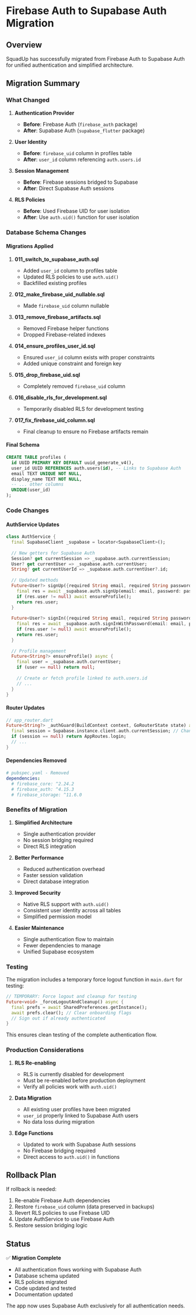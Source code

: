 # Firebase Auth to Supabase Auth Migration

## Overview

SquadUp has successfully migrated from Firebase Auth to Supabase Auth for unified authentication and simplified architecture.

## Migration Summary

### What Changed

1. **Authentication Provider**
   - **Before**: Firebase Auth (`firebase_auth` package)
   - **After**: Supabase Auth (`supabase_flutter` package)

2. **User Identity**
   - **Before**: `firebase_uid` column in profiles table
   - **After**: `user_id` column referencing `auth.users.id`

3. **Session Management**
   - **Before**: Firebase sessions bridged to Supabase
   - **After**: Direct Supabase Auth sessions

4. **RLS Policies**
   - **Before**: Used Firebase UID for user isolation
   - **After**: Use `auth.uid()` function for user isolation

### Database Schema Changes

#### Migrations Applied

1. **011_switch_to_supabase_auth.sql**
   - Added `user_id` column to profiles table
   - Updated RLS policies to use `auth.uid()`
   - Backfilled existing profiles

2. **012_make_firebase_uid_nullable.sql**
   - Made `firebase_uid` column nullable

3. **013_remove_firebase_artifacts.sql**
   - Removed Firebase helper functions
   - Dropped Firebase-related indexes

4. **014_ensure_profiles_user_id.sql**
   - Ensured `user_id` column exists with proper constraints
   - Added unique constraint and foreign key

5. **015_drop_firebase_uid.sql**
   - Completely removed `firebase_uid` column

6. **016_disable_rls_for_development.sql**
   - Temporarily disabled RLS for development testing

7. **017_fix_firebase_uid_column.sql**
   - Final cleanup to ensure no Firebase artifacts remain

#### Final Schema

```sql
CREATE TABLE profiles (
  id UUID PRIMARY KEY DEFAULT uuid_generate_v4(),
  user_id UUID REFERENCES auth.users(id), -- Links to Supabase Auth
  email TEXT UNIQUE NOT NULL,
  display_name TEXT NOT NULL,
  -- ... other columns
  UNIQUE(user_id)
);
```

### Code Changes

#### AuthService Updates

```dart
class AuthService {
  final SupabaseClient _supabase = locator<SupabaseClient>();
  
  // New getters for Supabase Auth
  Session? get currentSession => _supabase.auth.currentSession;
  User? get currentUser => _supabase.auth.currentUser;
  String? get currentUserId => _supabase.auth.currentUser?.id;
  
  // Updated methods
  Future<User?> signUp({required String email, required String password, required String displayName}) async {
    final res = await _supabase.auth.signUp(email: email, password: password, data: {'display_name': displayName});
    if (res.user != null) await ensureProfile();
    return res.user;
  }
  
  Future<User?> signIn({required String email, required String password}) async {
    final res = await _supabase.auth.signInWithPassword(email: email, password: password);
    if (res.user != null) await ensureProfile();
    return res.user;
  }
  
  // Profile management
  Future<String?> ensureProfile() async {
    final user = _supabase.auth.currentUser;
    if (user == null) return null;
    
    // Create or fetch profile linked to auth.users.id
    // ...
  }
}
```

#### Router Updates

```dart
// app_router.dart
Future<String?> _authGuard(BuildContext context, GoRouterState state) async {
  final session = Supabase.instance.client.auth.currentSession; // Changed from Firebase
  if (session == null) return AppRoutes.login;
  // ...
}
```

#### Dependencies Removed

```yaml
# pubspec.yaml - Removed
dependencies:
  # firebase_core: ^2.24.2
  # firebase_auth: ^4.15.3
  # firebase_storage: ^11.6.0
```

### Benefits of Migration

1. **Simplified Architecture**
   - Single authentication provider
   - No session bridging required
   - Direct RLS integration

2. **Better Performance**
   - Reduced authentication overhead
   - Faster session validation
   - Direct database integration

3. **Improved Security**
   - Native RLS support with `auth.uid()`
   - Consistent user identity across all tables
   - Simplified permission model

4. **Easier Maintenance**
   - Single authentication flow to maintain
   - Fewer dependencies to manage
   - Unified Supabase ecosystem

### Testing

The migration includes a temporary force logout function in `main.dart` for testing:

```dart
// TEMPORARY: Force logout and cleanup for testing
Future<void> _forceLogoutAndCleanup() async {
  final prefs = await SharedPreferences.getInstance();
  await prefs.clear(); // Clear onboarding flags
  // Sign out if already authenticated
}
```

This ensures clean testing of the complete authentication flow.

### Production Considerations

1. **RLS Re-enabling**
   - RLS is currently disabled for development
   - Must be re-enabled before production deployment
   - Verify all policies work with `auth.uid()`

2. **Data Migration**
   - All existing user profiles have been migrated
   - `user_id` properly linked to Supabase Auth users
   - No data loss during migration

3. **Edge Functions**
   - Updated to work with Supabase Auth sessions
   - No Firebase bridging required
   - Direct access to `auth.uid()` in functions

## Rollback Plan

If rollback is needed:
1. Re-enable Firebase Auth dependencies
2. Restore `firebase_uid` column (data preserved in backups)
3. Revert RLS policies to use Firebase UID
4. Update AuthService to use Firebase Auth
5. Restore session bridging logic

## Status

✅ **Migration Complete**
- All authentication flows working with Supabase Auth
- Database schema updated
- RLS policies migrated
- Code updated and tested
- Documentation updated

The app now uses Supabase Auth exclusively for all authentication needs.
